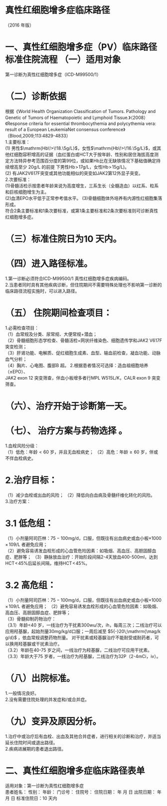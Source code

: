 # 真性红细胞增多症临床路径  
（2016 年版）  
# 一、真性红细胞增多症（PV）临床路径标准住院流程 （一）适用对象  
第一诊断为真性红细胞增多症（ICD-M99500/1）  
# （二）诊断依据  
根据《World Health Organization Classification of  Tumors. Pathology and Genetic of Tumors of  Haematopoietic and Lymphoid Tissue.》（2008）《Response criteria for essential thrombocythemia and  polycythemia vera: result of a European LeukemiaNet  consensus conference》（Blood,2009;113:4829-4833）  
1.主要标准：  
(1) 男性$\mathrm{Hb\!>\!18.\5g/L}$，女性$\mathrm{Hb\!>\!16.\5g/L}$，或其他红细胞容积增高的证据（血红蛋白或HCT大于按年龄、性别和居住海拔高度测定方法特异参考范围百分度的第99位，或如果Hb比在无缺铁情况下基础值确定持续增高至少 $20\mathrm{g/L}$ 的前提 下男性$\mathrm{Hb\!>\!17g/L}$，女性$\mathrm{Hb\!>\!15g/L})$。  
(2) 有JAK2V617F突变或其他功能相似的突变如JAK2第12外显子突变。  
2.次要标准：  
(1)骨髓活检示按患者年龄来说为高度增生，三系生长（全髓造血）以红系、粒系和巨核细胞增生为主。  
(2)血清EPO水平低于正常参考值水平。     (3)骨髓细胞体外培养有内源性红细胞集落形成。  
符合2条主要标准和1条次要标准，或第1条主要标准和2条次要标准则可诊断真性红细胞增多症。  
# （三）标准住院日为10 天内。  
# （四）进入路径标准。  
1.第一诊断必须符合ICD-M99500/1 真性红细胞增多症疾病编码。  
2.当患者同时具有其他疾病诊断，但住院期间不需要特殊处理也不影响第一诊断的临床路径流程实施时，可以进入路径。  
# （五） 住院期间检查项目：  
1.必需检查项目：  
（1）血常规及分类、尿常规、大便常规$+$潜血；  
（2）骨髓细胞形态学检查、骨髓活检$+$网状纤维染色、细胞遗传学和JAK2 V617F 突变检测；  
（3）肝肾功能、电解质、促红细胞生成素、血型、输血前检查，凝血功能、动脉血气分析；  
（4）胸片、心电图、腹部B 超。    2.根据患者情况可选择：造血祖细胞培养（±EPO）、  
JAK2 exon 12 突变筛查，伴血小板增多者行MPL W515L/K，CALR exon 9 突变筛查。  
# （六）、治疗开始于诊断第一天。  
# （七）、 治疗方案与药物选择 。  
1.血栓风险分级：  
（1）低危：年龄${<}60$ 岁，并且无血栓病史； （2）高危：年龄${\geqslant}60$ 岁，伴或不伴血栓病史。  
#  2.治疗目标：  
（1）减少血栓或出血的风险；    （2）降低向白血病及骨髓纤维化转化的风险。  
3.治疗方案：  
#  3.1 低危组：  
（1）小剂量阿司匹林：$75{-}100\mathrm{mg/d}$，口服，但既往有出血病史或血小板${\times}1000\,{\times}\,109/\mathrm{L}$ 者避免应用；  
（2）避免容易诱发血栓形成的心血管危险因素：如吸烟、高血压、高胆固醇血症、肥胖等； （3）静脉放血治疗：开始阶段间隔2-4天放血400-500ml，达到$\mathrm{HCT}\!<\!45\%$后延长间隔，维持$\mathrm{HCT}\!<\!45\%$。  
#    3.2 高危组：  
（1）小剂量阿司匹林：$75{-}100\mathrm{mg/d}$，口服，但既往有出血病史或血小板${\times}1000\,{\times}\,109/\mathrm{L}$ 者避免应用；   （2）避免容易诱发血栓形成的心血管危险因素：如吸烟、高血压、高胆固醇血症、肥胖等；  
（3）骨髓抑制药物治疗：  
（3.1）年龄<40 岁，一线治疗为干扰素300wu/次，ih，每周三次；二线治疗可以应用羟基脲，起始剂量$30\mathrm{{mg/kg/d}}$口服；一周后减至 $5{-}20\;\mathrm{\mag/k g/d}$ ，依血常规调整药物剂量。 对干扰素或羟基脲治疗不能耐受或耐药者，可以换用羟基脲或干扰素治疗。  
（3.2）年龄在40-75 岁之间，一线治疗为羟基脲，二线治疗可应用干扰素。  
（3.3）年龄大于75 岁者，一线治疗为羟基脲，二线治疗为32P（2-4mCi，iv）。  
# （八）出院标准。  
1.一般情况良好。  
2.没有需要住院处理的并发症和/或合并症。  
# （九）变异及原因分析。  
1.治疗中或治疗后有血栓、出血及其他合并症者，进行相关的诊断和治疗，并适当延长住院时间或退出路径。  
2.疾病进展期的患者退出路径。  
# 二、真性红细胞增多症临床路径表单  
适用对象：第一诊断为真性红细胞增多症  
患者姓名：   性别：       年龄：      门诊号：  住院号：         住院日期：     年   月   日   出院日期：     年   月   日 标准住院日：10 天内  
